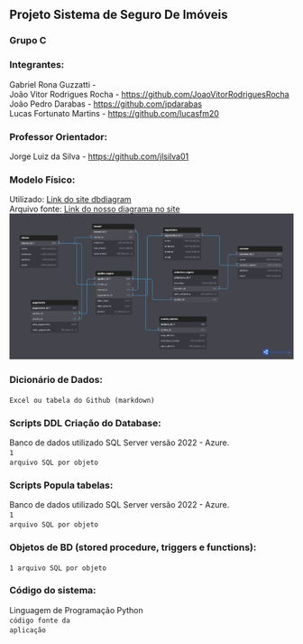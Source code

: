 ## Projeto Sistema de Seguro De Imóveis

### Grupo C

### Integrantes:
Gabriel Rona Guzzatti -      <br>
João Vitor Rodrigues Rocha - https://github.com/JoaoVitorRodriguesRocha <br>
João Pedro Darabas - https://github.com/jpdarabas <br>
Lucas Fortunato Martins - https://github.com/lucasfm20 <br>

### Professor Orientador:
Jorge Luiz da Silva - https://github.com/jlsilva01

### Modelo Físico:
Utilizado: <a href="https://dbdiagram.io/">Link do site dbdiagram</a> <br/>
Arquivo fonte: <a href="https://dbdiagram.io/d/imoveis-satc-655b579f3be149578759b62a">Link do nosso diagrama no site</a> <br>
<img src="https://github.com/Guzzatti/seguro-imoveis-satc-2023/blob/main/Imagens/Diagrama%20atualizado%202.png"> <br>
  
### Dicionário de Dados:
<code>Excel ou tabela do Github (markdown)</code>

### Scripts DDL Criação do Database:
Banco de dados utilizado SQL Server versão 2022 - Azure. <br>
<code>1 arquivo SQL por objeto</code>

### Scripts Popula tabelas:
Banco de dados utilizado SQL Server versão 2022 - Azure. <br>
<code>1 arquivo SQL por objeto</code>

### Objetos de BD (stored procedure, triggers e functions):
<code>1 arquivo SQL por objeto</code>
  
### Código do sistema:
Linguagem de Programação Python <br>
<code>código fonte da aplicação</code>
